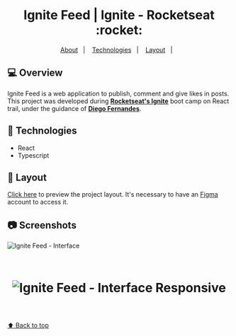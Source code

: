 <p align="center">
  <h1 align="center">Ignite Feed | Ignite - Rocketseat :rocket:</h1>
</p>

<p align="center">
  <a href="#-Overview">About</a>&nbsp;&nbsp;&nbsp;|&nbsp;&nbsp;&nbsp;
  <a href="#-Technologies">Technologies</a>&nbsp;&nbsp;&nbsp;|&nbsp;&nbsp;&nbsp;
  <a href="#-Layout">Layout</a>&nbsp;&nbsp;&nbsp;|&nbsp;&nbsp;&nbsp;
</p>

## 💻 Overview

Ignite Feed is a web application to publish, comment and give likes in posts. This project was developed during **[Rocketseat's Ignite](https://github.com/Rocketseat)** boot camp on React trail, under the guidance of **[Diego Fernandes](https://github.com/diego3g)**.

## 🚀 Technologies

- React
- Typescript

## 🔖 Layout

[Click here](<https://www.figma.com/file/wnS2iJojX6DG0CujVkv7u7/Ignite-Feed-(Community)?node-id=0%3A1>) to preview the project layout. It's necessary to have an [Figma](https://figma.com) account to access it.

## :camera: Screenshots

![Ignite Feed - Interface](https://imgur.com/1g7v5oO.png)

<br />

<h1 align="center">

![Ignite Feed - Interface Responsive](https://imgur.com/NxzvoWy.png)

</h1>

<br />

<a href='#top'>

:arrow_up: Back to top

</a>
